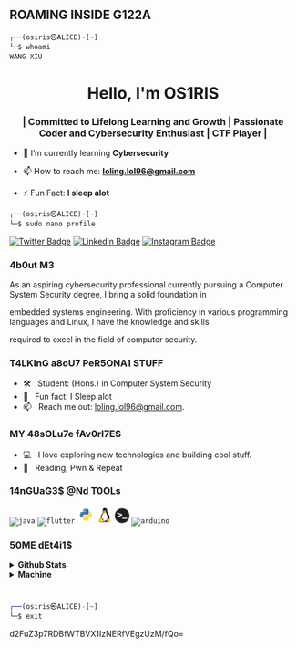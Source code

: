 ## ROAMING INSIDE G122A

```js
┌──(osiris㉿ALICE)-[~]
└─$ whoami
WANG XIU
```

<h1 align="center">Hello, I'm OS1RIS</h1>
<h3 align="center">| Committed to Lifelong Learning and Growth | Passionate Coder and Cybersecurity Enthusiast | CTF Player |</h3>

- 🌱 I’m currently learning **Cybersecurity**

- 📫 How to reach me: **loling.lol96@gmail.com**

- ⚡ Fun Fact: **I sleep alot**

```js
┌──(osiris㉿ALICE)-[~]
└─$ sudo nano profile
```

[![Twitter Badge](https://img.shields.io/badge/-Twitter-00acee?style=flat-square&logo=Twitter&logoColor=white)](https://twitter.com/http_plnsgr)
[![Linkedin Badge](https://img.shields.io/badge/-LinkedIn-0e76a8?style=flat-square&logo=Linkedin&logoColor=white)](https://linkedin.com/in/affan-najiy-bb6aa8289)
[![Instagram Badge](https://img.shields.io/badge/-Instagram-e4405f?style=flat-square&logo=Instagram&logoColor=white)](https://instagram.com/uix.log/)

### 4b0ut M3

As an aspiring cybersecurity professional currently pursuing a Computer System Security degree, I bring a solid foundation in

embedded systems engineering. With proficiency in various programming languages and Linux, I have the knowledge and skills

required to excel in the field of computer security.

### T4LKInG a8oU7 PeR5ONA1 STUFF

- 🛠 &nbsp; Student: (Hons.) in Computer System Security
- 👾 &nbsp; Fun fact: I Sleep alot
- 📫 &nbsp; Reach me out: loling.lol96@gmail.com.

### MY 48sOLu7e fAv0rI7ES

- 💻 &nbsp; I love exploring new technologies and building cool stuff.
- 🍕 &nbsp; Reading, Pwn & Repeat

### 14nGUaG3$ @Nd T0OLs

<code><img height="27" src="https://camo.githubusercontent.com/651195b8c66a9dd22316e672992077dbcecea4ca904b45a6681558ebc0ecc517/68747470733a2f2f75706c6f61642e77696b696d656469612e6f72672f77696b6970656469612f656e2f7468756d622f332f33302f4a6176615f70726f6772616d6d696e675f6c616e67756167655f6c6f676f2e7376672f33303070782d4a6176615f70726f6772616d6d696e675f6c616e67756167655f6c6f676f2e7376672e706e67" alt="java"></code>
<code><img height="27" src="https://www.vectorlogo.zone/logos/flutterio/flutterio-icon.svg" alt="flutter"></code>
<code><img height="30" src="https://raw.githubusercontent.com/github/explore/80688e429a7d4ef2fca1e82350fe8e3517d3494d/topics/python/python.png" alt="python"></code>
<code><img height="27" src="https://raw.githubusercontent.com/devicons/devicon/master/icons/linux/linux-original.svg" alt="linux"></code>
<code><img height="27" src="https://raw.githubusercontent.com/github/explore/80688e429a7d4ef2fca1e82350fe8e3517d3494d/topics/terminal/terminal.png" alt="terminal"></code>
<code><img height="27" src="https://cdn.worldvectorlogo.com/logos/arduino-1.svg" alt="arduino"></code>

### 50ME dEt4i1$

<details>
  <summary><b>Github Stats</b></summary>

  <br />
  <img height="180em" src="https://github-readme-stats.vercel.app/api?username=plnsgr&show_icons=true&hide_border=true&&count_private=true&include_all_commits=true" />
  <img height="180em" src="https://github-readme-stats.vercel.app/api/top-langs/?username=plnsgr&exclude_repo=KNN-Image-Classification&show_icons=true&hide_border=true&layout=compact&langs_count=8"/>
</details>

<details>
  <br />
  <summary><b>Machine</b></summary>
  	<ul>
  	  <li><b>OS:</b> Windows 11/Kali Linux</li>
  	  <li><b>Terminal: </b> WSL User</li>
	    <li><b>Code Editor:</b> VSCode</li>
	    <li><b>To Stay Updated:</b> Twitter, and Hacker News</li>
	</ul>
</details>

#

<div align="center">
</div>

```js
┌──(osiris㉿ALICE)-[~]
└─$ exit
```

d2FuZ3p7RDBfWTBVX1IzNERfVEgzUzM/fQo=
